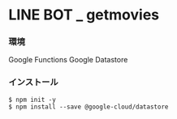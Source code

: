 # LINE BOT _ getmovies

### 環境
Google Functions
Google Datastore


### インストール
```
$ npm init -y
$ npm install --save @google-cloud/datastore

```